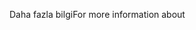 <span data-ttu-id="784be-101">Daha fazla bilgi</span><span class="sxs-lookup"><span data-stu-id="784be-101">For more information about</span></span>
